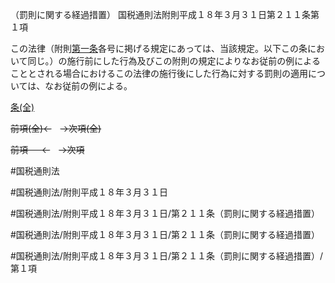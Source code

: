 （罰則に関する経過措置）
国税通則法附則平成１８年３月３１日第２１１条第１項

この法律（附則[第一条](国税通則法＿＿＿＿附則平成１８年３月３１日第１条第１項)各号に掲げる規定にあっては、当該規定。以下この条において同じ。）の施行前にした行為及びこの附則の規定によりなお従前の例によることとされる場合におけるこの法律の施行後にした行為に対する罰則の適用については、なお従前の例による。

[条(全)](国税通則法＿＿＿＿附則平成１８年３月３１日第２１１条_.md)

~~前項(全)←~~　~~→次項(全)~~

~~前項 　 ←~~　~~→次項~~



#国税通則法

#国税通則法/附則平成１８年３月３１日

#国税通則法/附則平成１８年３月３１日/第２１１条（罰則に関する経過措置）

#国税通則法/附則平成１８年３月３１日/第２１１条（罰則に関する経過措置）

#国税通則法/附則平成１８年３月３１日/第２１１条（罰則に関する経過措置）/第１項

